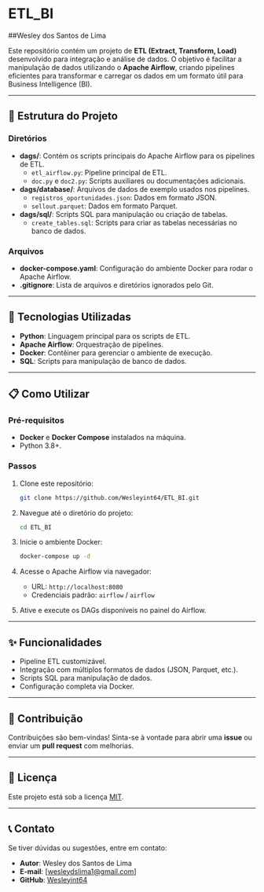 # ETL_BI
##Wesley dos Santos de Lima

Este repositório contém um projeto de **ETL (Extract, Transform, Load)** desenvolvido para integração e análise de dados. O objetivo é facilitar a manipulação de dados utilizando o **Apache Airflow**, criando pipelines eficientes para transformar e carregar os dados em um formato útil para Business Intelligence (BI).

---

## 📂 Estrutura do Projeto

### Diretórios
- **dags/**: Contém os scripts principais do Apache Airflow para os pipelines de ETL.
  - `etl_airflow.py`: Pipeline principal de ETL.
  - `doc.py` e `doc2.py`: Scripts auxiliares ou documentações adicionais.
- **dags/database/**: Arquivos de dados de exemplo usados nos pipelines.
  - `registros_oportunidades.json`: Dados em formato JSON.
  - `sellout.parquet`: Dados em formato Parquet.
- **dags/sql/**: Scripts SQL para manipulação ou criação de tabelas.
  - `create_tables.sql`: Scripts para criar as tabelas necessárias no banco de dados.

### Arquivos
- **docker-compose.yaml**: Configuração do ambiente Docker para rodar o Apache Airflow.
- **.gitignore**: Lista de arquivos e diretórios ignorados pelo Git.

---

## 🚀 Tecnologias Utilizadas
- **Python**: Linguagem principal para os scripts de ETL.
- **Apache Airflow**: Orquestração de pipelines.
- **Docker**: Contêiner para gerenciar o ambiente de execução.
- **SQL**: Scripts para manipulação de banco de dados.

---

## 📋 Como Utilizar

### Pré-requisitos
- **Docker** e **Docker Compose** instalados na máquina.
- Python 3.8+.

### Passos
1. Clone este repositório:
   ```bash
   git clone https://github.com/Wesleyint64/ETL_BI.git
   ```
2. Navegue até o diretório do projeto:
   ```bash
   cd ETL_BI
   ```
3. Inicie o ambiente Docker:
   ```bash
   docker-compose up -d
   ```
4. Acesse o Apache Airflow via navegador:
   - URL: `http://localhost:8080`
   - Credenciais padrão: `airflow` / `airflow`

5. Ative e execute os DAGs disponíveis no painel do Airflow.

---

## ✨ Funcionalidades
- Pipeline ETL customizável.
- Integração com múltiplos formatos de dados (JSON, Parquet, etc.).
- Scripts SQL para manipulação de dados.
- Configuração completa via Docker.

---

## 🤝 Contribuição
Contribuições são bem-vindas! Sinta-se à vontade para abrir uma **issue** ou enviar um **pull request** com melhorias.

---

## 📄 Licença
Este projeto está sob a licença [MIT](https://opensource.org/licenses/MIT).

---

## 📞 Contato
Se tiver dúvidas ou sugestões, entre em contato:
- **Autor**: Wesley dos Santos de Lima
- **E-mail**: [wesleydslima1@gmail.com]
- **GitHub**: [Wesleyint64](https://github.com/Wesleyint64)
